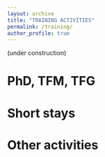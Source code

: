 ```yaml
---
layout: archive
title: "TRAINING ACTIVITIES"
permalink: /training/
author_profile: true
---
```

(under construction)
# PhD, TFM, TFG 
#    Short stays
#    Other activities


